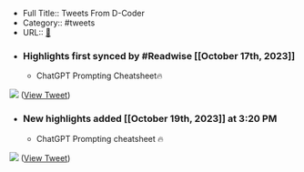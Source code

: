 - Full Title:: Tweets From D-Coder
- Category:: #tweets
- URL:: [🔗](https://twitter.com/Damn_coder)
- ### Highlights first synced by #Readwise [[October 17th, 2023]]
    - ChatGPT Prompting Cheatsheet🔥 

![](https://pbs.twimg.com/media/F8kyrpEWoAANHAr.jpg) ([View Tweet](https://twitter.com/Damn_coder/status/1713956871089078712))
- ### New highlights added [[October 19th, 2023]] at 3:20 PM
    - ChatGPT Prompting cheatsheet 🔥 

![](https://pbs.twimg.com/media/F8vFC1UWsAMt-Mu.jpg) ([View Tweet](https://twitter.com/Damn_coder/status/1714680742733840852))
